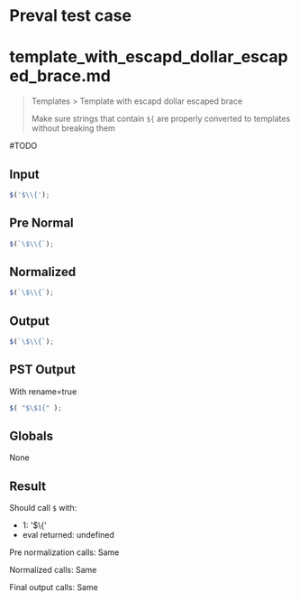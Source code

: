# Preval test case

# template_with_escapd_dollar_escaped_brace.md

> Templates > Template with escapd dollar escaped brace
>
> Make sure strings that contain `${` are properly converted to templates without breaking them

#TODO

## Input

`````js filename=intro
$('$\\{');
`````

## Pre Normal

`````js filename=intro
$(`\$\\{`);
`````

## Normalized

`````js filename=intro
$(`\$\\{`);
`````

## Output

`````js filename=intro
$(`\$\\{`);
`````

## PST Output

With rename=true

`````js filename=intro
$( "$\$1{" );
`````

## Globals

None

## Result

Should call `$` with:
 - 1: '$\\{'
 - eval returned: undefined

Pre normalization calls: Same

Normalized calls: Same

Final output calls: Same
